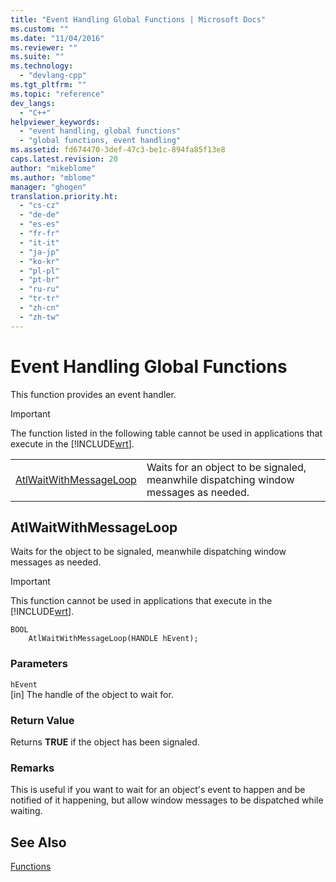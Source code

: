 ```yaml
---
title: "Event Handling Global Functions | Microsoft Docs"
ms.custom: ""
ms.date: "11/04/2016"
ms.reviewer: ""
ms.suite: ""
ms.technology: 
  - "devlang-cpp"
ms.tgt_pltfrm: ""
ms.topic: "reference"
dev_langs: 
  - "C++"
helpviewer_keywords: 
  - "event handling, global functions"
  - "global functions, event handling"
ms.assetid: fd674470-3def-47c3-be1c-894fa85f13e8
caps.latest.revision: 20
author: "mikeblome"
ms.author: "mblome"
manager: "ghogen"
translation.priority.ht: 
  - "cs-cz"
  - "de-de"
  - "es-es"
  - "fr-fr"
  - "it-it"
  - "ja-jp"
  - "ko-kr"
  - "pl-pl"
  - "pt-br"
  - "ru-ru"
  - "tr-tr"
  - "zh-cn"
  - "zh-tw"
---
```

# Event Handling Global Functions
This function provides an event handler.  
  
> [!IMPORTANT]
>  The function listed in the following table cannot be used in applications that execute in the [!INCLUDE[wrt](../../atl/reference/includes/wrt_md.md)].  
  
|||  
|-|-|  
|[AtlWaitWithMessageLoop](#atlwaitwithmessageloop)|Waits for an object to be signaled, meanwhile dispatching window messages as needed.|  
  
##  <a name="atlwaitwithmessageloop"></a>  AtlWaitWithMessageLoop  
 Waits for the object to be signaled, meanwhile dispatching window messages as needed.  
  
> [!IMPORTANT]
>  This function cannot be used in applications that execute in the [!INCLUDE[wrt](../../atl/reference/includes/wrt_md.md)].  
  
```
BOOL
    AtlWaitWithMessageLoop(HANDLE hEvent);
```  
  
### Parameters  
 `hEvent`  
 [in] The handle of the object to wait for.  
  
### Return Value  
 Returns **TRUE** if the object has been signaled.  
  
### Remarks  
 This is useful if you want to wait for an object's event to happen and be notified of it happening, but allow window messages to be dispatched while waiting.  
  
## See Also  
 [Functions](../../atl/reference/atl-functions.md)
